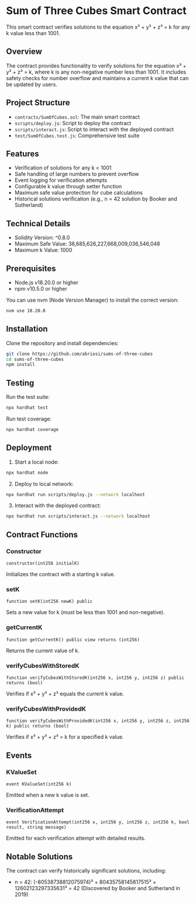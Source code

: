# Sum of Three Cubes Smart Contract

This smart contract verifies solutions to the equation x³ + y³ + z³ = k for any k value less than 1001.

## Overview

The contract provides functionality to verify solutions for the equation x³ + y³ + z³ = k, where k is any non-negative number less than 1001. It includes safety checks for number overflow and maintains a current k value that can be updated by users.

## Project Structure

- `contracts/SumOfCubes.sol`: The main smart contract
- `scripts/deploy.js`: Script to deploy the contract
- `scripts/interact.js`: Script to interact with the deployed contract
- `test/SumOfCubes.test.js`: Comprehensive test suite

## Features

- Verification of solutions for any k < 1001
- Safe handling of large numbers to prevent overflow
- Event logging for verification attempts
- Configurable k value through setter function
- Maximum safe value protection for cube calculations
- Historical solutions verification (e.g., n = 42 solution by Booker and Sutherland)

## Technical Details

- Solidity Version: ^0.8.0
- Maximum Safe Value: 38,685,626,227,668,009,036,546,048
- Maximum k Value: 1000

## Prerequisites

- Node.js v18.20.0 or higher
- npm v10.5.0 or higher

You can use nvm (Node Version Manager) to install the correct version:
```bash
nvm use 18.20.0
```

## Installation

Clone the repository and install dependencies:

```bash
git clone https://github.com/abriosi/sums-of-three-cubes
cd sums-of-three-cubes
npm install
```

## Testing

Run the test suite:

```bash
npx hardhat test
```

Run test coverage:

```bash
npx hardhat coverage
```

## Deployment

1. Start a local node:
```bash
npx hardhat node
```

2. Deploy to local network:
```bash
npx hardhat run scripts/deploy.js --network localhost
```

3. Interact with the deployed contract:
```bash
npx hardhat run scripts/interact.js --network localhost
```

## Contract Functions

### Constructor
```solidity
constructor(int256 initialK)
```
Initializes the contract with a starting k value.

### setK
```solidity
function setK(int256 newK) public
```
Sets a new value for k (must be less than 1001 and non-negative).

### getCurrentK
```solidity
function getCurrentK() public view returns (int256)
```
Returns the current value of k.

### verifyCubesWithStoredK
```solidity
function verifyCubesWithStoredK(int256 x, int256 y, int256 z) public returns (bool)
```
Verifies if x³ + y³ + z³ equals the current k value.

### verifyCubesWithProvidedK
```solidity
function verifyCubesWithProvidedK(int256 x, int256 y, int256 z, int256 k) public returns (bool)
```
Verifies if x³ + y³ + z³ = k for a specified k value.

## Events

### KValueSet
```solidity
event KValueSet(int256 k)
```
Emitted when a new k value is set.

### VerificationAttempt
```solidity
event VerificationAttempt(int256 x, int256 y, int256 z, int256 k, bool result, string message)
```
Emitted for each verification attempt with detailed results.

## Notable Solutions

The contract can verify historically significant solutions, including:

- n = 42: (-80538738812075974)³ + 80435758145817515³ + 12602123297335631³ = 42
  (Discovered by Booker and Sutherland in 2019)
